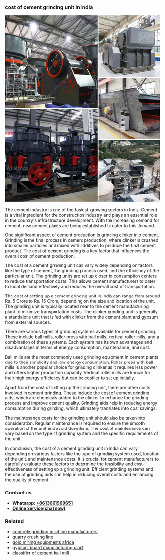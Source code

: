 <h3>cost of cement grinding unit in india</h3><img src='1706768025.jpg' alt=''><p>The cement industry is one of the fastest-growing sectors in India. Cement is a vital ingredient for the construction industry and plays an essential role in the country's infrastructure development. With the increasing demand for cement, new cement plants are being established to cater to this demand.</p><p>One significant aspect of cement production is grinding clinker into cement. Grinding is the final process in cement production, where clinker is crushed into smaller particles and mixed with additives to produce the final cement product. The cost of cement grinding is a key factor that influences the overall cost of cement production.</p><p>The cost of a cement grinding unit can vary widely depending on factors like the type of cement, the grinding process used, and the efficiency of the particular unit. The grinding units are set up closer to consumption centers to reduce transportation costs. This allows cement manufacturers to cater to local demand effectively and reduces the overall cost of transportation.</p><p>The cost of setting up a cement grinding unit in India can range from around Rs. 5 Crore to Rs. 15 Crore, depending on the size and location of the unit. The grinding unit is typically located near to the cement manufacturing plant to minimize transportation costs. The clinker grinding unit is generally a standalone unit that is fed with clinker from the cement plant and gypsum from external sources.</p><p>There are various types of grinding systems available for cement grinding. These include ball mills, roller press with ball mills, vertical roller mills, and a combination of these systems. Each system has its own advantages and disadvantages in terms of energy consumption, maintenance, and cost.</p><p>Ball mills are the most commonly used grinding equipment in cement plants due to their simplicity and low energy consumption. Roller press with ball mills is another popular choice for grinding clinker as it requires less power and offers higher production capacity. Vertical roller mills are known for their high energy efficiency but can be costlier to set up initially.</p><p>Apart from the cost of setting up the grinding unit, there are other costs involved in cement grinding. These include the cost of cement grinding aids, which are chemicals added to the clinker to enhance the grinding process and improve cement quality. Grinding aids help in reducing energy consumption during grinding, which ultimately translates into cost savings.</p><p>The maintenance costs for the grinding unit should also be taken into consideration. Regular maintenance is required to ensure the smooth operation of the unit and avoid downtime. The cost of maintenance can vary based on the type of grinding system and the specific requirements of the unit.</p><p>In conclusion, the cost of a cement grinding unit in India can vary depending on various factors like the type of grinding system used, location of the unit, and maintenance costs. It is crucial for cement manufacturers to carefully evaluate these factors to determine the feasibility and cost-effectiveness of setting up a grinding unit. Efficient grinding systems and the use of grinding aids can help in reducing overall costs and enhancing the quality of cement.</p><h3>Contact us</h3><ul><li><strong>Whatsapp:&nbsp;<a href="https://wa.me/8613661969651">+8613661969651</a></strong></li><li><a href="https://swt.shibang-china.com/?git&amp;zhl&amp;cost of cement grinding unit in india"><strong>Online Service(chat now)</strong></a></li></ul><h3>Related</h3><ul><li><a href='concrete grinding machine manufacturers.md'>concrete grinding machine manufacturers</a></li><li><a href='quarry crushing line.md'>quarry crushing line</a></li><li><a href='gold mining equipments africa.md'>gold mining equipments africa</a></li><li><a href='gypsum board manufacturing plant.md'>gypsum board manufacturing plant</a></li><li><a href='classifier of cement ball mill.md'>classifier of cement ball mill</a></li></ul>